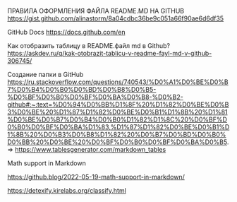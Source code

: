 ПРАВИЛА ОФОРМЛЕНИЯ ФАЙЛА README.MD НА GITHUB https://gist.github.com/alinastorm/8a04cdbc36be9c051a66f90ae6d6df35 

GitHub Docs https://docs.github.com/en

Как отобразить таблицу в README.файл md в Github? https://askdev.ru/q/kak-otobrazit-tablicu-v-readme-fayl-md-v-github-306745/

Создание папки в GitHub https://ru.stackoverflow.com/questions/740543/%D0%A1%D0%BE%D0%B7%D0%B4%D0%B0%D0%BD%D0%B8%D0%B5-%D0%BF%D0%B0%D0%BF%D0%BA%D0%B8-%D0%B2-github#:~:text=%D0%94%D0%BB%D1%8F%20%D1%82%D0%BE%D0%B3%D0%BE%20%D1%87%D1%82%D0%BE%D0%B1%D1%8B%20%D1%81%D0%BE%D0%B7%D0%B4%D0%B0%D1%82%D1%8C%20%D0%BF%D0%B0%D0%BF%D0%BA%D1%83,%D1%87%D1%82%D0%BE%D0%B1%D1%8B%20%D0%B3%D0%B8%D1%82%20%D0%B7%D0%BD%D0%B0%D0%BB%20%D0%BE%20%D0%BF%D0%B0%D0%BF%D0%BA%D0%B5. 
$\Longrightarrow$ 
https://www.tablesgenerator.com/markdown_tables 

Math support in Markdown 

  https://github.blog/2022-05-19-math-support-in-markdown/ 
  
  https://detexify.kirelabs.org/classify.html 
